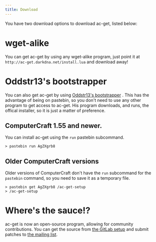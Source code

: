 ```yaml
---
title: Download
---
```


You have two download options to download ac-get, listed below:

# wget-alike #

You can get ac-get by using any wget-alike program, just point it at `http://ac-get.darkdna.net/install.lua` and download away!

# Oddstr13's bootstrapper #

You can also get ac-get by using [Oddstr13's bootstrapper](http://pastebin.com/AgZXgrb8) . This has the advantage of being on pastebin, so you don't need to use any other program to get access to ac-get. His program downloads, and runs, the offical installer, so it is just a matter of preference.

## ComputerCraft 1.55 and newer. ##

You can install ac-get using the `run` pastebin subcommand.

	> pastebin run AgZXgrb8

## Older ComputerCraft versions ##

Older versions of ComputerCraft don't have the `run` subcommand for the `pastebin` command, so you need to save it as a temporary file.

	> pastebin get AgZXgrb8 /ac-get-setup
	> /ac-get-setup


# Where's the sauce!? #

ac-get is now an open-source program, allowing for community contributions. You can get the source from [the GitLab setup](https://git.darkdna.net/amanda/ac-get) and submit patches to [the mailing list](https://lists.darkdna.net/info/acg-devel).